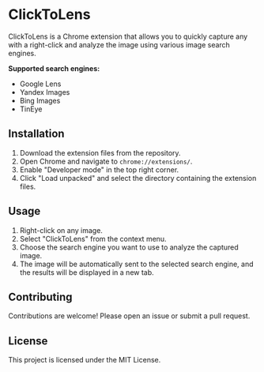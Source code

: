 # ClickToLens

ClickToLens is a Chrome extension that allows you to quickly capture any  with a right-click and analyze the image using various image search engines.

**Supported search engines:**

*   Google Lens
*   Yandex Images
*   Bing Images
*   TinEye

## Installation

1.  Download the extension files from the repository.
2.  Open Chrome and navigate to `chrome://extensions/`.
3.  Enable "Developer mode" in the top right corner.
4.  Click "Load unpacked" and select the directory containing the extension files.

## Usage

1.  Right-click on any image.
2.  Select "ClickToLens" from the context menu.
3.  Choose the search engine you want to use to analyze the captured image.
4.  The image will be automatically sent to the selected search engine, and the results will be displayed in a new tab.

## Contributing

Contributions are welcome! Please open an issue or submit a pull request.

## License

This project is licensed under the MIT License.
